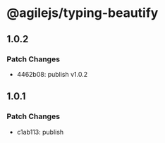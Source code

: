 # @agilejs/typing-beautify

## 1.0.2

### Patch Changes

- 4462b08: publish v1.0.2

## 1.0.1

### Patch Changes

- c1ab113: publish
